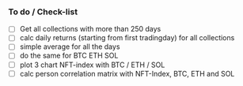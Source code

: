 ### To do / Check-list

- [ ] Get all collections with more than 250 days
- [ ] calc daily returns (starting from first tradingday) for all collections
- [ ] simple average for all the days
- [ ] do the same for BTC ETH SOL
- [ ] plot 3 chart NFT-index with BTC / ETH / SOL
- [ ] calc person correlation matrix with NFT-Index, BTC, ETH and SOL